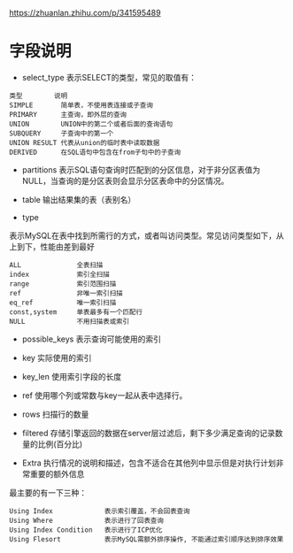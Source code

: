 https://zhuanlan.zhihu.com/p/341595489


# 字段说明
- select_type
表示SELECT的类型，常见的取值有：

```
类型	      说明
SIMPLE	     简单表，不使用表连接或子查询
PRIMARY	     主查询，即外层的查询
UNION	     UNION中的第二个或者后面的查询语句
SUBQUERY	 子查询中的第一个
UNION RESULT 代表从union的临时表中读取数据
DERIVED      在SQL语句中包含在from子句中的子查询
```

- partitions
表示SQL语句查询时匹配到的分区信息，对于非分区表值为NULL，当查询的是分区表则会显示分区表命中的分区情况。

- table
输出结果集的表（表别名）


- type

表示MySQL在表中找到所需行的方式，或者叫访问类型。常见访问类型如下，从上到下，性能由差到最好

```
ALL	             全表扫描
index	         索引全扫描
range	         索引范围扫描
ref	             非唯一索引扫描
eq_ref	         唯一索引扫描
const,system     单表最多有一个匹配行
NULL	         不用扫描表或索引
```


- possible_keys
表示查询可能使用的索引

- key
实际使用的索引

- key_len
使用索引字段的长度

- ref
使用哪个列或常数与key一起从表中选择行。

- rows
扫描行的数量

- filtered
存储引擎返回的数据在server层过滤后，剩下多少满足查询的记录数量的比例(百分比)

- Extra
执行情况的说明和描述，包含不适合在其他列中显示但是对执行计划非常重要的额外信息

最主要的有一下三种：
```
Using Index	            表示索引覆盖，不会回表查询
Using Where	            表示进行了回表查询
Using Index Condition	表示进行了ICP优化
Using Flesort	        表示MySQL需额外排序操作, 不能通过索引顺序达到排序效果
```